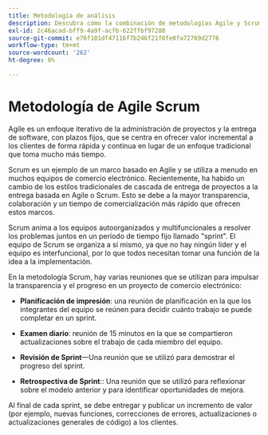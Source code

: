```yaml
---
title: Metodología de análisis
description: Descubra cómo la combinación de metodologías Agile y Scrum puede ayudar a acelerar su proyecto de comercio electrónico.
exl-id: 2c46acad-bff9-4a9f-acfb-622ffbf97288
source-git-commit: e76f101df47116f7b246f21f0fe0fa72769d2776
workflow-type: tm+mt
source-wordcount: '262'
ht-degree: 0%

---
```


# Metodología de Agile Scrum

Agile es un enfoque iterativo de la administración de proyectos y la entrega de software, con plazos fijos, que se centra en ofrecer valor incremental a los clientes de forma rápida y continua en lugar de un enfoque tradicional que toma mucho más tiempo.

Scrum es un ejemplo de un marco basado en Agile y se utiliza a menudo en muchos equipos de comercio electrónico. Recientemente, ha habido un cambio de los estilos tradicionales de cascada de entrega de proyectos a la entrega basada en Agile o Scrum. Esto se debe a la mayor transparencia, colaboración y un tiempo de comercialización más rápido que ofrecen estos marcos.

Scrum anima a los equipos autoorganizados y multifuncionales a resolver los problemas juntos en un período de tiempo fijo llamado &quot;sprint&quot;. El equipo de Scrum se organiza a sí mismo, ya que no hay ningún líder y el equipo es interfuncional, por lo que todos necesitan tomar una función de la idea a la implementación.

En la metodología Scrum, hay varias reuniones que se utilizan para impulsar la transparencia y el progreso en un proyecto de comercio electrónico:

- **Planificación de impresión**: una reunión de planificación en la que los integrantes del equipo se reúnen para decidir cuánto trabajo se puede completar en un sprint.

- **Examen diario**: reunión de 15 minutos en la que se compartieron actualizaciones sobre el trabajo de cada miembro del equipo.

- **Revisión de Sprint**—Una reunión que se utilizó para demostrar el progreso del sprint.

- **Retrospectiva de Sprint**:: Una reunión que se utilizó para reflexionar sobre el modelo anterior y para identificar oportunidades de mejora.

Al final de cada sprint, se debe entregar y publicar un incremento de valor (por ejemplo, nuevas funciones, correcciones de errores, actualizaciones o actualizaciones generales de código) a los clientes.
